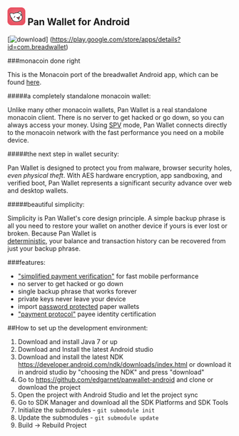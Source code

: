 ![ƀ](/images/icon.png) Pan Wallet for Android
----------------------------------

[![download](/images/icon-google-play.png)]
(https://play.google.com/store/apps/details?id=com.breadwallet)

###monacoin done right

This is the Monacoin port of the breadwallet Android app, which can be found [here](https://github.com/breadwallet/breadwallet-android).

#####a completely standalone monacoin wallet:

Unlike many other monacoin wallets, Pan Wallet is a real standalone monacoin
client. There is no server to get hacked or go down, so you can always access
your money. Using
[SPV](https://en.bitcoin.it/wiki/Thin_Client_Security#Header-Only_Clients)
mode, Pan Wallet connects directly to the monacoin network with the fast
performance you need on a mobile device.

#####the next step in wallet security:

Pan Wallet is designed to protect you from malware, browser security holes,
*even physical theft*. With AES hardware encryption, app sandboxing, and verified boot, Pan Wallet represents a significant security advance over
web and desktop wallets.

#####beautiful simplicity:

Simplicity is Pan Wallet's core design principle. A simple backup phrase is
all you need to restore your wallet on another device if yours is ever lost or
broken.  Because Pan Wallet is  
[deterministic](https://github.com/bitcoin/bips/blob/master/bip-0032.mediawiki),
your balance and transaction history can be recovered from just your backup
phrase.

###features:

- ["simplified payment verification"](https://github.com/bitcoin/bips/blob/master/bip-0037.mediawiki) for fast mobile performance
- no server to get hacked or go down
- single backup phrase that works forever
- private keys never leave your device
- import [password protected](https://github.com/bitcoin/bips/blob/master/bip-0038.mediawiki) paper wallets
- ["payment protocol"](https://github.com/bitcoin/bips/blob/master/bip-0070.mediawiki) payee identity certification

##How to set up the development environment:
1. Download and install Java 7 or up
2. Download and Install the latest Android studio
3. Download and install the latest NDK https://developer.android.com/ndk/downloads/index.html or download it in android studio by "choosing the NDK" and press "download"
4. Go to https://github.com/edgarnet/panwallet-android and clone or download the project
5. Open the project with Android Studio and let the project sync
6. Go to SDK Manager and download all the SDK Platforms and SDK Tools
7. Initialize the submodules - <code>git submodule init</code>
8. Update the submodules - <code>git submodule update</code>
9. Build -> Rebuild Project
